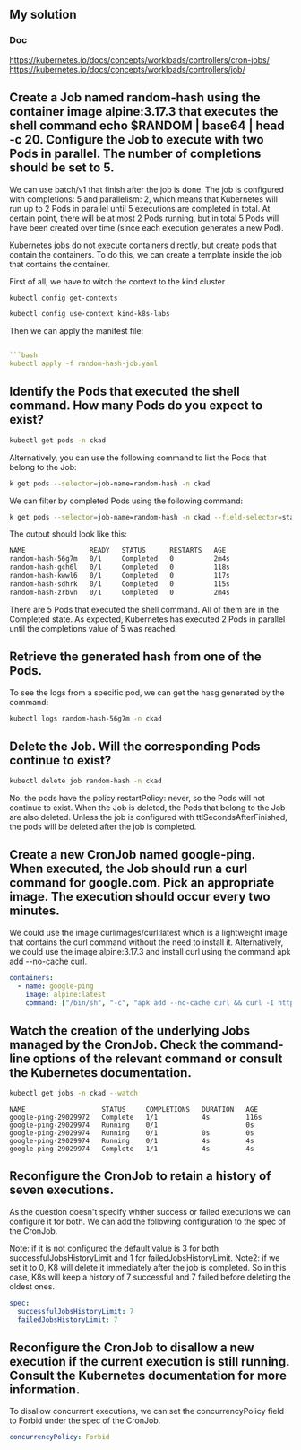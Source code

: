 
## My solution


### Doc
https://kubernetes.io/docs/concepts/workloads/controllers/cron-jobs/
https://kubernetes.io/docs/concepts/workloads/controllers/job/


Create a Job named random-hash using the container image alpine:3.17.3 that executes the shell command echo $RANDOM | base64 | head -c 20. Configure the Job to execute with two Pods in parallel. The number of completions should be set to 5.
---------------------------------------------------------------------------------

We can use batch/v1 that finish after the job is done. The job is configured with completions: 5 and parallelism: 2, 
which means that Kubernetes will run up to 2 Pods in parallel until 5 executions are completed in total.
At certain point, there will be at most 2 Pods running, but in total 5 Pods will have been created over time (since each execution generates a new Pod).

Kubernetes jobs do not execute containers directly, but create pods that contain the containers.
To do this, we can create a template inside the job that contains the container.

First of all, we have to witch the context to the kind cluster

```bash
kubectl config get-contexts
```

```bash
kubectl config use-context kind-k8s-labs 
```


Then we can apply the manifest file:

```yaml

```bash
kubectl apply -f random-hash-job.yaml
```




Identify the Pods that executed the shell command. How many Pods do you expect to exist?
---------------------------------------------------------------------------------

```bash
kubectl get pods -n ckad
```


Alternatively, you can use the following command to list the Pods that belong to the Job:

```bash
k get pods --selector=job-name=random-hash -n ckad
```

We can filter by completed Pods using the following command:

```bash
k get pods --selector=job-name=random-hash -n ckad --field-selector=status.phase==Succeeded -n ckad
```


The output should look like this:

```bash
NAME                READY   STATUS      RESTARTS   AGE
random-hash-56g7m   0/1     Completed   0          2m4s
random-hash-gch6l   0/1     Completed   0          118s
random-hash-kwwl6   0/1     Completed   0          117s
random-hash-sdhrk   0/1     Completed   0          115s
random-hash-zrbvn   0/1     Completed   0          2m4s
```

There are 5 Pods that executed the shell command. All of them are in the Completed state.
As expected, Kubernetes has executed 2 Pods in parallel until the completions value of 5 was reached.




Retrieve the generated hash from one of the Pods.
---------------------------------------------------------------------------------

To see the logs from a specific pod, we can get the hasg generated by the command:

```bash
kubectl logs random-hash-56g7m -n ckad
```



Delete the Job. Will the corresponding Pods continue to exist?
---------------------------------------------------------------------------------

```bash
kubectl delete job random-hash -n ckad
```

No, the pods have the policy restartPolicy: never, so the Pods will not continue to exist. When the Job is deleted, the Pods that belong to the Job are also deleted. 
Unless the job is configured with ttlSecondsAfterFinished, the pods will be deleted after the job is completed.



Create a new CronJob named google-ping. When executed, the Job should run a curl command for google.com. Pick an appropriate image. The execution should occur every two minutes.
---------------------------------------------------------------------------------

We could use the image curlimages/curl:latest which is a lightweight image that contains the curl command without the need to install it.
Alternatively, we could use the image alpine:3.17.3 and install curl using the command apk add --no-cache curl.

```yaml
containers:
  - name: google-ping
    image: alpine:latest
    command: ["/bin/sh", "-c", "apk add --no-cache curl && curl -I https://www.google.com"]
```



Watch the creation of the underlying Jobs managed by the CronJob. Check the command-line options of the relevant command or consult the Kubernetes documentation.
---------------------------------------------------------------------------------


```bash
kubectl get jobs -n ckad --watch
```

```
NAME                   STATUS     COMPLETIONS   DURATION   AGE
google-ping-29029972   Complete   1/1           4s         116s
google-ping-29029974   Running    0/1                      0s
google-ping-29029974   Running    0/1           0s         0s
google-ping-29029974   Running    0/1           4s         4s
google-ping-29029974   Complete   1/1           4s         4s
```

Reconfigure the CronJob to retain a history of seven executions.
---------------------------------------------------------------------------------

As the question doesn't specify whther success or failed executions we can configure it for both. 
We can add the following configuration to the spec of the CronJob. 


Note: if it is not configured the default value is 3 for both successfulJobsHistoryLimit and 1 for failedJobsHistoryLimit.
Note2: if we set it to 0, K8 will delete it immediately after the job is completed.
So in this case, K8s will keep a history of 7 successful and 7 failed before deleting the oldest ones. 

```yaml
spec:
  successfulJobsHistoryLimit: 7
  failedJobsHistoryLimit: 7
```


Reconfigure the CronJob to disallow a new execution if the current execution is still running. Consult the Kubernetes documentation for more information.
---------------------------------------------------------------------------------

To disallow concurrent executions, we can set the concurrencyPolicy field to Forbid under the spec of the CronJob.

```yaml
concurrencyPolicy: Forbid
````